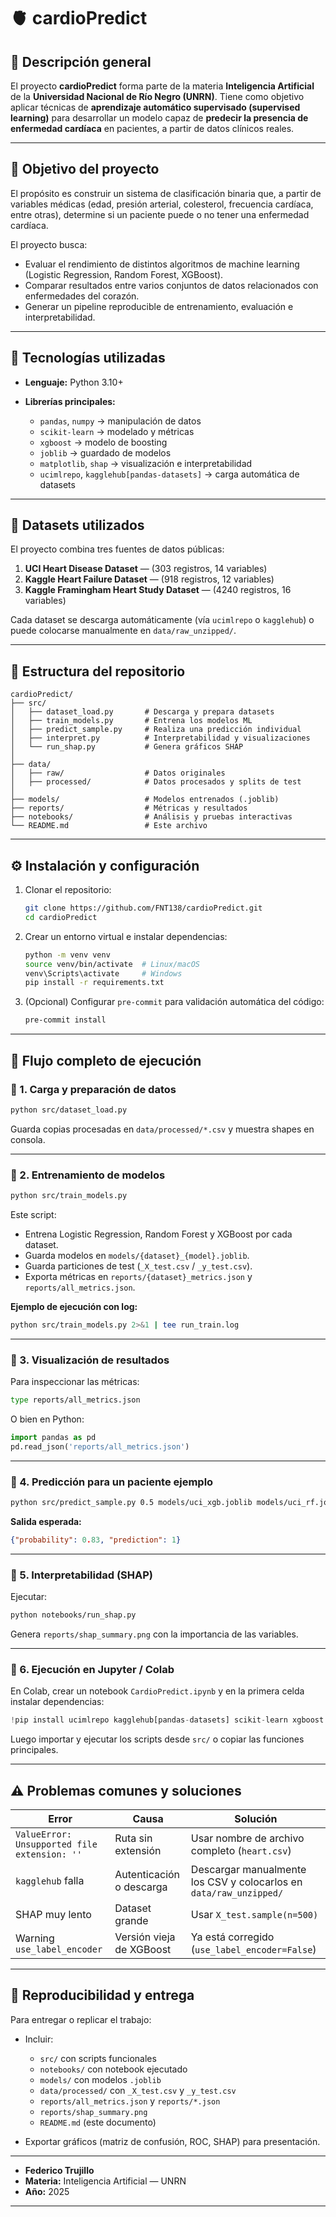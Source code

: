 # 🫀 cardioPredict

## 📘 Descripción general

El proyecto **cardioPredict** forma parte de la materia **Inteligencia Artificial** de la **Universidad Nacional de Río Negro (UNRN)**. Tiene como objetivo aplicar técnicas de **aprendizaje automático supervisado (supervised learning)** para desarrollar un modelo capaz de **predecir la presencia de enfermedad cardíaca** en pacientes, a partir de datos clínicos reales.

---

## 🎯 Objetivo del proyecto

El propósito es construir un sistema de clasificación binaria que, a partir de variables médicas (edad, presión arterial, colesterol, frecuencia cardíaca, entre otras), determine si un paciente puede o no tener una enfermedad cardíaca.

El proyecto busca:

* Evaluar el rendimiento de distintos algoritmos de machine learning (Logistic Regression, Random Forest, XGBoost).
* Comparar resultados entre varios conjuntos de datos relacionados con enfermedades del corazón.
* Generar un pipeline reproducible de entrenamiento, evaluación e interpretabilidad.

---

## 🧰 Tecnologías utilizadas

* **Lenguaje:** Python 3.10+
* **Librerías principales:**

  * `pandas`, `numpy` → manipulación de datos
  * `scikit-learn` → modelado y métricas
  * `xgboost` → modelo de boosting
  * `joblib` → guardado de modelos
  * `matplotlib`, `shap` → visualización e interpretabilidad
  * `ucimlrepo`, `kagglehub[pandas-datasets]` → carga automática de datasets

---

## 🧩 Datasets utilizados

El proyecto combina tres fuentes de datos públicas:

1. **UCI Heart Disease Dataset** — (303 registros, 14 variables)
2. **Kaggle Heart Failure Dataset** — (918 registros, 12 variables)
3. **Kaggle Framingham Heart Study Dataset** — (4240 registros, 16 variables)

Cada dataset se descarga automáticamente (vía `ucimlrepo` o `kagglehub`) o puede colocarse manualmente en `data/raw_unzipped/`.

---

## 🧱 Estructura del repositorio

```
cardioPredict/
├── src/
│   ├── dataset_load.py       # Descarga y prepara datasets
│   ├── train_models.py       # Entrena los modelos ML
│   ├── predict_sample.py     # Realiza una predicción individual
│   ├── interpret.py          # Interpretabilidad y visualizaciones
│   └── run_shap.py           # Genera gráficos SHAP
│
├── data/
│   ├── raw/                  # Datos originales
│   ├── processed/            # Datos procesados y splits de test
│
├── models/                   # Modelos entrenados (.joblib)
├── reports/                  # Métricas y resultados
├── notebooks/                # Análisis y pruebas interactivas
└── README.md                 # Este archivo
```

---

## ⚙️ Instalación y configuración

1. Clonar el repositorio:

   ```bash
   git clone https://github.com/FNT138/cardioPredict.git
   cd cardioPredict
   ```

2. Crear un entorno virtual e instalar dependencias:

   ```bash
   python -m venv venv
   source venv/bin/activate  # Linux/macOS
   venv\Scripts\activate     # Windows
   pip install -r requirements.txt
   ```

3. (Opcional) Configurar `pre-commit` para validación automática del código:

   ```bash
   pre-commit install
   ```

---

## 🧠 Flujo completo de ejecución

### 🔹 1. Carga y preparación de datos

```bash
python src/dataset_load.py
```

Guarda copias procesadas en `data/processed/*.csv` y muestra shapes en consola.

---

### 🔹 2. Entrenamiento de modelos

```bash
python src/train_models.py
```

Este script:

* Entrena Logistic Regression, Random Forest y XGBoost por cada dataset.
* Guarda modelos en `models/{dataset}_{model}.joblib`.
* Guarda particiones de test (`_X_test.csv` / `_y_test.csv`).
* Exporta métricas en `reports/{dataset}_metrics.json` y `reports/all_metrics.json`.

**Ejemplo de ejecución con log:**

```bash
python src/train_models.py 2>&1 | tee run_train.log
```

---

### 🔹 3. Visualización de resultados

Para inspeccionar las métricas:

```bash
type reports/all_metrics.json
```

O bien en Python:

```python
import pandas as pd
pd.read_json('reports/all_metrics.json')
```

---

### 🔹 4. Predicción para un paciente ejemplo

```bash
python src/predict_sample.py 0.5 models/uci_xgb.joblib models/uci_rf.joblib models/uci_logreg.joblib sample.json
```

**Salida esperada:**

```json
{"probability": 0.83, "prediction": 1}
```

---

### 🔹 5. Interpretabilidad (SHAP)

Ejecutar:

```bash
python notebooks/run_shap.py
```

Genera `reports/shap_summary.png` con la importancia de las variables.

---

### 🔹 6. Ejecución en Jupyter / Colab

En Colab, crear un notebook `CardioPredict.ipynb` y en la primera celda instalar dependencias:

```python
!pip install ucimlrepo kagglehub[pandas-datasets] scikit-learn xgboost shap pandas joblib
```

Luego importar y ejecutar los scripts desde `src/` o copiar las funciones principales.

---

## ⚠️ Problemas comunes y soluciones

| Error                                        | Causa                    | Solución                                                           |
| -------------------------------------------- | ------------------------ | ------------------------------------------------------------------ |
| `ValueError: Unsupported file extension: ''` | Ruta sin extensión       | Usar nombre de archivo completo (`heart.csv`)                      |
| `kagglehub` falla                            | Autenticación o descarga | Descargar manualmente los CSV y colocarlos en `data/raw_unzipped/` |
| SHAP muy lento                               | Dataset grande           | Usar `X_test.sample(n=500)`                                        |
| Warning `use_label_encoder`                  | Versión vieja de XGBoost | Ya está corregido (`use_label_encoder=False`)                      |

---

## 🧩 Reproducibilidad y entrega

Para entregar o replicar el trabajo:

* Incluir:

  * `src/` con scripts funcionales
  * `notebooks/` con notebook ejecutado
  * `models/` con modelos `.joblib`
  * `data/processed/` con `_X_test.csv` y `_y_test.csv`
  * `reports/all_metrics.json` y `reports/*.json`
  * `reports/shap_summary.png`
  * `README.md` (este documento)

* Exportar gráficos (matriz de confusión, ROC, SHAP) para presentación.

---

* **Federico Trujillo**
* **Materia:** Inteligencia Artificial — UNRN
* **Año:** 2025

---
